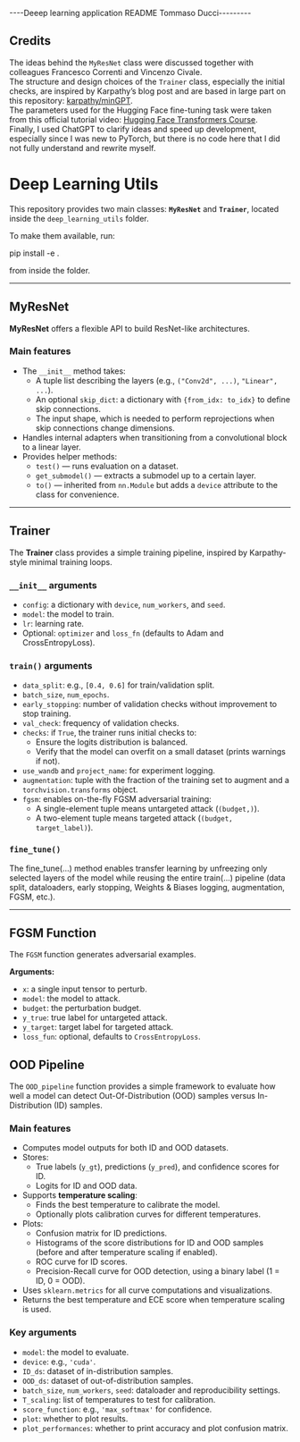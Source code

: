 ----Deeep learning application README Tommaso Ducci---------

## Credits

The ideas behind the `MyResNet` class were discussed together with colleagues Francesco Correnti and Vincenzo Civale.  
The structure and design choices of the `Trainer` class, especially the initial checks, are inspired by Karpathy’s blog post and are based in large part on this repository: [karpathy/minGPT](https://github.com/karpathy/minGPT/blob/master/mingpt/trainer.py).  
The parameters used for the Hugging Face fine-tuning task were taken from this official tutorial video: [Hugging Face Transformers Course](https://www.youtube.com/watch?v=u--UVvH-LIQ&t=1019s).  
Finally, I used ChatGPT to clarify ideas and speed up development, especially since I was new to PyTorch, but there is no code here that I did not fully understand and rewrite myself.


# Deep Learning Utils

This repository provides two main classes: **`MyResNet`** and **`Trainer`**, located inside the `deep_learning_utils` folder.

To make them available, run:

pip install -e .


from inside the folder.

---

## MyResNet

**MyResNet** offers a flexible API to build ResNet-like architectures.

### Main features

- The `__init__` method takes:
  - A tuple list describing the layers (e.g., `("Conv2d", ...)`, `"Linear", ...`).
  - An optional `skip_dict`: a dictionary with `{from_idx: to_idx}` to define skip connections.
  - The input shape, which is needed to perform reprojections when skip connections change dimensions.
- Handles internal adapters when transitioning from a convolutional block to a linear layer.
- Provides helper methods:
  - `test()` — runs evaluation on a dataset.
  - `get_submodel()` — extracts a submodel up to a certain layer.
  - `to()` — inherited from `nn.Module` but adds a `device` attribute to the class for convenience.

---

## Trainer

The **Trainer** class provides a simple training pipeline, inspired by Karpathy-style minimal training loops.

### `__init__` arguments

- `config`: a dictionary with `device`, `num_workers`, and `seed`.
- `model`: the model to train.
- `lr`: learning rate.
- Optional: `optimizer` and `loss_fn` (defaults to Adam and CrossEntropyLoss).

### `train()` arguments

- `data_split`: e.g., `[0.4, 0.6]` for train/validation split.
- `batch_size`, `num_epochs`.
- `early_stopping`: number of validation checks without improvement to stop training.
- `val_check`: frequency of validation checks.
- `checks`: if `True`, the trainer runs initial checks to:
  - Ensure the logits distribution is balanced.
  - Verify that the model can overfit on a small dataset (prints warnings if not).
- `use_wandb` and `project_name`: for experiment logging.
- `augmentation`: tuple with the fraction of the training set to augment and a `torchvision.transforms` object.
- `fgsm`: enables on-the-fly FGSM adversarial training:
  - A single-element tuple means untargeted attack (`(budget,)`).
  - A two-element tuple means targeted attack (`(budget, target_label)`).

### `fine_tune()` 
The fine_tune(...) method enables transfer learning by unfreezing only selected layers of the model while reusing the entire train(...) pipeline (data split, dataloaders, early stopping, Weights & Biases logging, augmentation, FGSM, etc.).

---

## FGSM Function

The `FGSM` function generates adversarial examples.

**Arguments:**

- `x`: a single input tensor to perturb.
- `model`: the model to attack.
- `budget`: the perturbation budget.
- `y_true`: true label for untargeted attack.
- `y_target`: target label for targeted attack.
- `loss_fun`: optional, defaults to `CrossEntropyLoss`.



## OOD Pipeline

The `OOD_pipeline` function provides a simple framework to evaluate how well a model can detect Out-Of-Distribution (OOD) samples versus In-Distribution (ID) samples.

### Main features

- Computes model outputs for both ID and OOD datasets.
- Stores:
  - True labels (`y_gt`), predictions (`y_pred`), and confidence scores for ID.
  - Logits for ID and OOD data.
- Supports **temperature scaling**:
  - Finds the best temperature to calibrate the model.
  - Optionally plots calibration curves for different temperatures.
- Plots:
  - Confusion matrix for ID predictions.
  - Histograms of the score distributions for ID and OOD samples (before and after temperature scaling if enabled).
  - ROC curve for ID scores.
  - Precision-Recall curve for OOD detection, using a binary label (1 = ID, 0 = OOD).
- Uses `sklearn.metrics` for all curve computations and visualizations.
- Returns the best temperature and ECE score when temperature scaling is used.

### Key arguments

- `model`: the model to evaluate.
- `device`: e.g., `'cuda'`.
- `ID_ds`: dataset of in-distribution samples.
- `OOD_ds`: dataset of out-of-distribution samples.
- `batch_size`, `num_workers`, `seed`: dataloader and reproducibility settings.
- `T_scaling`: list of temperatures to test for calibration.
- `score_function`: e.g., `'max_softmax'` for confidence.
- `plot`: whether to plot results.
- `plot_performances`: whether to print accuracy and plot confusion matrix.



